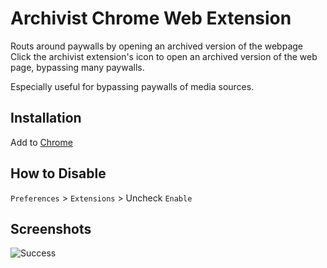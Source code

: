 # Archivist Chrome Web Extension
Routs around paywalls by opening an archived version of the webpage
Click the archivist extension's icon to open an archived version of the web page, bypassing many paywalls.

Especially useful for bypassing paywalls of media sources.

## Installation
Add to [Chrome](https://chrome.google.com/webstore/detail/archivist/bpdhbjagefdaaleabpjffdhbfhnekknd)

## How to Disable
`Preferences` > `Extensions` > Uncheck `Enable`

## Screenshots
![Success](https://github.com/dlwaldroop/archive_extension/blob/main/extension_photos/success.png "Success")
